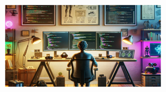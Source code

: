 <div align="center">
  <img
    src="ai.png"
    title="Just an Image"
    style="display: inline-block; margin: 0 auto; width: 804px;">
</div>
